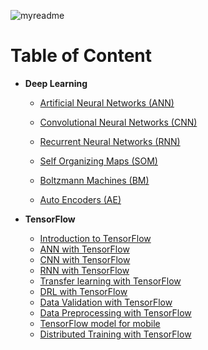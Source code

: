 ![myreadme](https://user-images.githubusercontent.com/70707092/95544092-d0b72880-09bf-11eb-90f7-bdca493307f7.png)

# Table of Content

- **Deep Learning**

    - [Artificial Neural Networks (ANN)](https://github.com/mareksturek/deep-learning/blob/main/notebooks/01_artificial_neural_network.ipynb)

    - [Convolutional Neural Networks (CNN)](https://github.com/mareksturek/deep-learning/blob/main/notebooks/02_convolutional_neural_network.ipynb)

    - [Recurrent Neural Networks (RNN)](https://github.com/mareksturek/deep-learning/blob/main/notebooks/03_recurrent_neural_network.ipynb)

    - [Self Organizing Maps (SOM)](https://github.com/mareksturek/deep-learning/blob/main/notebooks/04_self_organizing_maps.ipynb)

    - [Boltzmann Machines (BM)](https://github.com/mareksturek/deep-learning/blob/main/notebooks/05_boltzmann_machine.ipynb)
    
    - [Auto Encoders (AE)](https://github.com/mareksturek/deep-learning/blob/main/notebooks/06_auto_encoders.ipynb)


- **TensorFlow**

    - [Introduction to TensorFlow](https://github.com/mareksturek/deep-learning/blob/main/tensorflow/01_tf_introduction.ipynb)
    - [ANN with TensorFlow](https://github.com/mareksturek/deep-learning/blob/main/tensorflow/02_tf_ann_fashion_mnist.ipynb)
    - [CNN with TensorFlow](https://github.com/mareksturek/deep-learning/blob/main/tensorflow/03_tf_cnn_ciraf.ipynb)
    - [RNN with TensorFlow](https://github.com/mareksturek/deep-learning/blob/main/tensorflow/04_tf_rnn_imdb.ipynb)
    - [Transfer learning with TensorFlow](https://github.com/mareksturek/deep-learning/blob/main/tensorflow/05_tf_transfer_learning_dog_cat.ipynb)
    - [DRL with TensorFlow](https://github.com/mareksturek/deep-learning/blob/main/tensorflow/06_tf_drl_stock_market.ipynb)
    - [Data Validation with TensorFlow](https://github.com/mareksturek/deep-learning/blob/main/tensorflow/07_tf_data_validation.ipynb)
    - [Data Preprocessing with TensorFlow](https://github.com/mareksturek/deep-learning/blob/main/tensorflow/08_tf_data_preprocessing.ipynb)
    - [TensorFlow model for mobile](https://github.com/mareksturek/deep-learning/blob/main/tensorflow/09_tf_mobile_device.ipynb)
    - [Distributed Training with TensorFlow](https://github.com/mareksturek/deep-learning/blob/main/tensorflow/10_tf_distributed_training.ipynb)
